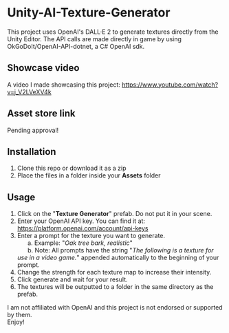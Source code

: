 # Unity-AI-Texture-Generator
This project uses OpenAI's DALL·E 2 to generate textures directly from the Unity Editor.
The API calls are made directly in game by using OkGoDoIt/OpenAI-API-dotnet, a C# OpenAI sdk.
## Showcase video
A video I made showcasing this project: https://www.youtube.com/watch?v=j_V2LVeXV4k
## Asset store link
Pending approval!
## Installation
1. Clone this repo or download it as a zip
2. Place the files in a folder inside your **Assets** folder
## Usage
1. Click on the "**Texture Generator**" prefab. Do not put it in your scene.
2. Enter your OpenAI API key. You can find it at: https://platform.openai.com/account/api-keys
3. Enter a prompt for the texture you want to generate.\
&nbsp;&nbsp;&nbsp;&nbsp;&nbsp;&nbsp;a. Example: "_Oak tree bark, realistic_"\
&nbsp;&nbsp;&nbsp;&nbsp;&nbsp;&nbsp;b. Note: All prompts have the string "_The following is a texture for use in a video game._" appended automatically to the beginning of your prompt.
4. Change the strength for each texture map to increase their intensity.
5. Click generate and wait for your result.
6. The textures will be outputted to a folder in the same directory as the prefab.


I am not affiliated with OpenAI and this project is not endorsed or supported by them.\
Enjoy!
